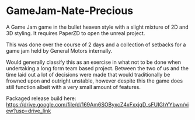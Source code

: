 # GameJam-Nate-Precious

A Game Jam game in the bullet heaven style with a slight mixture of 2D and 3D styling. It requires PaperZD to open the unreal project.

This was done over the course of 2 days and a collection of setbacks for a game jam held by General Motors internally.

Would generally classify this as an exercise in what not to be done when undertaking a long form team based project. Between the two of us and the time laid out a lot of decisions were made that would traditionally be frowned upon and outright unstable, however despite this the game does still function albeit with a very small amount of features.

Packaged release build here: https://drive.google.com/file/d/169Am6SOByxcZ4xFxxjqD_sFUIGhYYbwn/view?usp=drive_link
